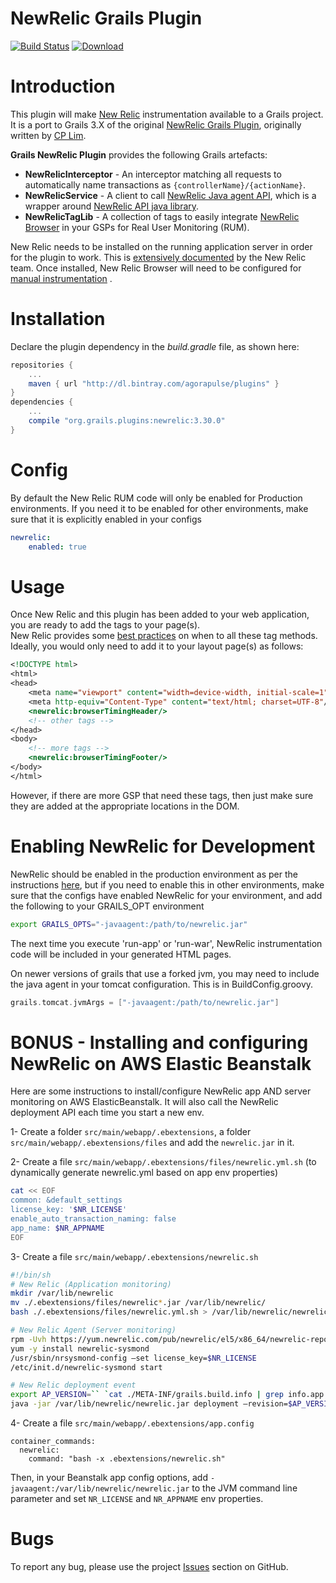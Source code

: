 NewRelic Grails Plugin
======================

[![Build Status](https://travis-ci.org/agorapulse/grails-newrelic.svg)](https://travis-ci.org/agorapulse/grails-newrelic)
[![Download](https://api.bintray.com/packages/agorapulse/plugins/newrelic/images/download.svg)](https://bintray.com/agorapulse/plugins/newrelic/_latestVersion)

# Introduction

This plugin will make [New Relic](http://newrelic.com) instrumentation available to a Grails project.  
It is a port to Grails 3.X of the original [NewRelic Grails Plugin](https://github.com/Sensis/grails-newrelic-plugin/), originally written by [CP Lim](https://github.com/cplim).

**Grails NewRelic Plugin** provides the following Grails artefacts:

* **NewRelicInterceptor** - An interceptor matching all requests to automatically name transactions as `{controllerName}/{actionName}`.
* **NewRelicService** - A client to call [NewRelic Java agent API](https://docs.newrelic.com/docs/agents/java-agent/custom-instrumentation/java-agent-api), which is a wrapper around [NewRelic API java library](http://newrelic.github.io/java-agent-api/javadoc/com/newrelic/api/agent/NewRelic.html).
* **NewRelicTagLib** - A collection of tags to easily integrate [NewRelic Browser](http://newrelic.com/browser-monitoring) in your GSPs for Real User Monitoring (RUM).

New Relic needs to be installed on the running application server in order for the plugin to work. 
This is [extensively documented](https://newrelic.com/docs/java/java-agent-installation) by the New Relic team.
Once installed, New Relic Browser will need to be configured for [manual instrumentation](https://docs.newrelic.com/docs/agents/java-agent/instrumentation/page-load-timing-java#manual_instrumentation) .


# Installation

Declare the plugin dependency in the _build.gradle_ file, as shown here:

```groovy
repositories {
    ...
    maven { url "http://dl.bintray.com/agorapulse/plugins" }
}
dependencies {
    ...
    compile "org.grails.plugins:newrelic:3.30.0"
}
```

# Config

By default the New Relic RUM code will only be enabled for Production environments. 
If you need it to be enabled for other environments, make sure that it is explicitly enabled in your configs

```yml
newrelic:
    enabled: true
```

# Usage

Once New Relic and this plugin has been added to your web application, you are ready to add the tags to your page(s).  
New Relic provides some [best practices](https://docs.newrelic.com/docs/agents/java-agent/instrumentation/page-load-timing-best-practices-java) on when to all these tag methods.  
Ideally, you would only need to add it to your layout page(s) as follows:

```jsp
<!DOCTYPE html>
<html>
<head>
    <meta name="viewport" content="width=device-width, initial-scale=1">
    <meta http-equiv="Content-Type" content="text/html; charset=UTF-8"/>
    <newrelic:browserTimingHeader/>
    <!-- other tags -->
</head>
<body>
    <!-- more tags -->
    <newrelic:browserTimingFooter/>
</body>
</html>
```

However, if there are more GSP that need these tags, then just make sure they are added at the appropriate locations in the DOM.

# Enabling NewRelic for Development

NewRelic should be enabled in the production environment as per the instructions [here](https://newrelic.com/docs/java/java-agent-installation), but if you need to enable this in other environments, make sure that the configs have enabled NewRelic for your environment, and add the following to your GRAILS_OPT environment

```bash
export GRAILS_OPTS="-javaagent:/path/to/newrelic.jar"
```

The next time you execute 'run-app' or 'run-war', NewRelic instrumentation code will be included in your generated HTML pages.

On newer versions of grails that use a forked jvm, you may need to include the java agent in your tomcat configuration. This is in BuildConfig.groovy.

```groovy
grails.tomcat.jvmArgs = ["-javaagent:/path/to/newrelic.jar"]
```

# BONUS - Installing and configuring NewRelic on AWS Elastic Beanstalk

Here are some instructions to install/configure NewRelic app AND server monitoring on AWS ElasticBeanstalk.
It will also call the NewRelic deployment API each time you start a new env.

1- Create a folder `src/main/webapp/.ebextensions`, a folder `src/main/webapp/.ebextensions/files` and add the `newrelic.jar` in it.

2- Create a file `src/main/webapp/.ebextensions/files/newrelic.yml.sh` (to dynamically generate newrelic.yml based on app env properties)

```bash
cat << EOF
common: &default_settings
license_key: '$NR_LICENSE'
enable_auto_transaction_naming: false
app_name: $NR_APPNAME
EOF
```

3- Create a file `src/main/webapp/.ebextensions/newrelic.sh`

```bash
#!/bin/sh
# New Relic (Application monitoring)
mkdir /var/lib/newrelic
mv ./.ebextensions/files/newrelic*.jar /var/lib/newrelic/
bash ./.ebextensions/files/newrelic.yml.sh > /var/lib/newrelic/newrelic.yml

# New Relic Agent (Server monitoring)
rpm -Uvh https://yum.newrelic.com/pub/newrelic/el5/x86_64/newrelic-repo-5-3.noarch.rpm
yum -y install newrelic-sysmond
/usr/sbin/nrsysmond-config –set license_key=$NR_LICENSE
/etc/init.d/newrelic-sysmond start

# New Relic deployment event
export AP_VERSION=`` `cat ./META-INF/grails.build.info | grep info.app.version | cut -d= -f2` ``
java -jar /var/lib/newrelic/newrelic.jar deployment –revision=$AP_VERSION
```

4- Create a file `src/main/webapp/.ebextensions/app.config`

```
container_commands:
  newrelic:
    command: "bash -x .ebextensions/newrelic.sh"
```

Then, in your Beanstalk app config options, add `-javaagent:/var/lib/newrelic/newrelic.jar` to the JVM command line parameter and set `NR_LICENSE` and `NR_APPNAME` env properties.

# Bugs

To report any bug, please use the project [Issues](http://github.com/agorapulse/grails-newrelic/issues) section on GitHub.
